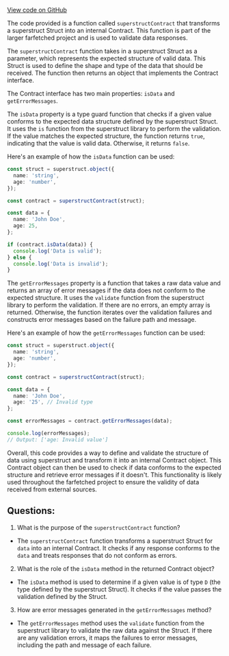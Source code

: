 [View code on GitHub](https://github.com/igorkamyshev/farfetched/packages/superstruct/src/contract.ts)

The code provided is a function called `superstructContract` that transforms a superstruct Struct into an internal Contract. This function is part of the larger farfetched project and is used to validate data responses.

The `superstructContract` function takes in a superstruct Struct as a parameter, which represents the expected structure of valid data. This Struct is used to define the shape and type of the data that should be received. The function then returns an object that implements the Contract interface.

The Contract interface has two main properties: `isData` and `getErrorMessages`. 

The `isData` property is a type guard function that checks if a given value conforms to the expected data structure defined by the superstruct Struct. It uses the `is` function from the superstruct library to perform the validation. If the value matches the expected structure, the function returns `true`, indicating that the value is valid data. Otherwise, it returns `false`.

Here's an example of how the `isData` function can be used:

```typescript
const struct = superstruct.object({
  name: 'string',
  age: 'number',
});

const contract = superstructContract(struct);

const data = {
  name: 'John Doe',
  age: 25,
};

if (contract.isData(data)) {
  console.log('Data is valid');
} else {
  console.log('Data is invalid');
}
```

The `getErrorMessages` property is a function that takes a raw data value and returns an array of error messages if the data does not conform to the expected structure. It uses the `validate` function from the superstruct library to perform the validation. If there are no errors, an empty array is returned. Otherwise, the function iterates over the validation failures and constructs error messages based on the failure path and message.

Here's an example of how the `getErrorMessages` function can be used:

```typescript
const struct = superstruct.object({
  name: 'string',
  age: 'number',
});

const contract = superstructContract(struct);

const data = {
  name: 'John Doe',
  age: '25', // Invalid type
};

const errorMessages = contract.getErrorMessages(data);

console.log(errorMessages);
// Output: ['age: Invalid value']
```

Overall, this code provides a way to define and validate the structure of data using superstruct and transform it into an internal Contract object. This Contract object can then be used to check if data conforms to the expected structure and retrieve error messages if it doesn't. This functionality is likely used throughout the farfetched project to ensure the validity of data received from external sources.
## Questions: 
 1. What is the purpose of the `superstructContract` function?
- The `superstructContract` function transforms a superstruct Struct for `data` into an internal Contract. It checks if any response conforms to the `data` and treats responses that do not conform as errors.

2. What is the role of the `isData` method in the returned Contract object?
- The `isData` method is used to determine if a given value is of type `D` (the type defined by the superstruct Struct). It checks if the value passes the validation defined by the Struct.

3. How are error messages generated in the `getErrorMessages` method?
- The `getErrorMessages` method uses the `validate` function from the superstruct library to validate the raw data against the Struct. If there are any validation errors, it maps the failures to error messages, including the path and message of each failure.